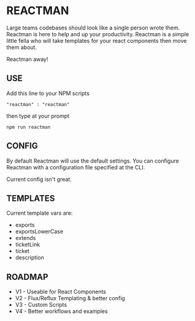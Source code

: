 REACTMAN
========
Large teams codebases should look like a single person wrote them. Reactman is
here to help and up your productivity. Reactman is a simple little fella who
will take templates for your react components then move them about.

Reactman away!

USE
---
Add this line to your NPM scripts

`
"reactman" : "reactman"
`

then type at your prompt

`
npm run reactman
`

CONFIG
------
By default Reactman will use the default settings. You can configure Reactman
with a configuration file specified at the CLI.

Current config isn't great.

TEMPLATES
------
Current template vars are: 

* exports
* exportsLowerCase
* extends
* ticketLink
* ticket
* description

ROADMAP
-------
* V1 - Useable for React Components
* V2 - Flux/Reflux Templating & better config
* V3 - Custom Scripts
* V4 - Better workflows and examples
